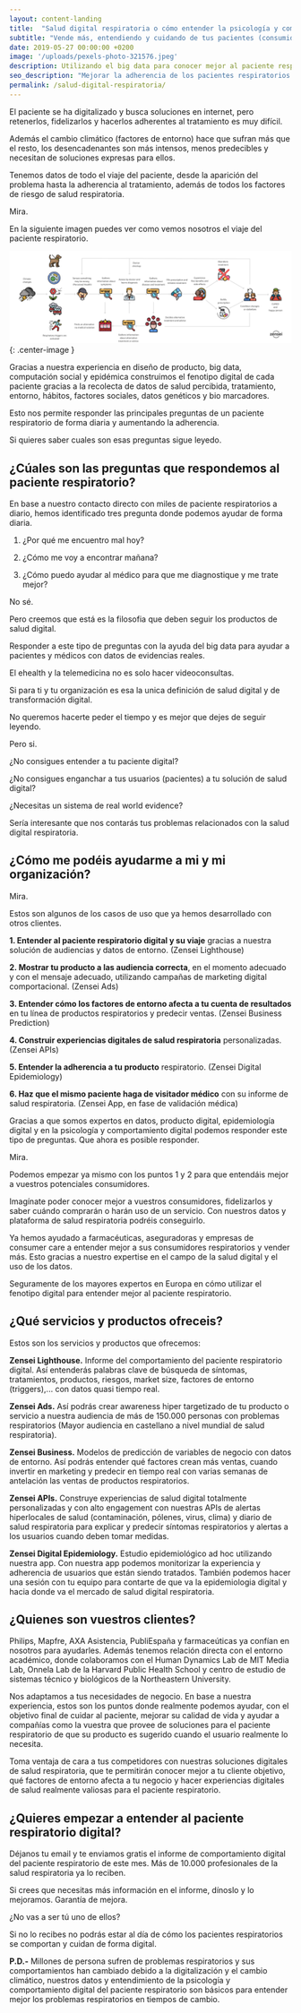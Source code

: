 ```yaml
---
layout: content-landing
title:  "Salud digital respiratoria o cómo entender la psicología y comportamiento digital del paciente respiratorio."
subtitle: "Vende más, entendiendo y cuidando de tus pacientes (consumidores) respiratorios digitales."
date: 2019-05-27 00:00:00 +0200
image: '/uploads/pexels-photo-321576.jpeg'
description: Utilizando el big data para conocer mejor al paciente respiratorio. Tu estrategia de salud digital respiratoria mejorará y tendrás pacientes más adherentes.
seo_description: "Mejorar la adherencia de los pacientes respiratorios garantizan un mejora de la salud respiratoria y de la calidad de vida. Entienda los patrones de comportamiento de sus consumidores respiratorios, compare factores de entorno, hábitos, sociales, salud percibida y medicación para innovar de la manera correcta. Finalmente, personalice su estrategia de salud digital respiratoria utilizando lo que ha aprendido. Zensei tiene todas las herramientas que necesitas para cuidar del paciente respiratorio."
permalink: /salud-digital-respiratoria/
---
```


El paciente se ha digitalizado y busca soluciones en internet, pero retenerlos, fidelizarlos y hacerlos adherentes al tratamiento es muy difícil. 

Además el cambio climático (factores de entorno) hace que sufran más que el resto, los desencadenantes son más intensos, menos predecibles y necesitan de soluciones expresas para ellos.

Tenemos datos de todo el viaje del paciente, desde la aparición del problema hasta la adherencia al tratamiento, además de todos los factores de riesgo de salud respiratoria.

Mira.

En la siguiente imagen puedes ver como vemos nosotros el viaje del paciente respiratorio.

![respiratory patient journey Zensei App](/uploads/respiratory_patient_journey.png){: .center-image }

Gracias a nuestra experiencia en diseño de producto, big data, computación social y epidémica construimos el fenotipo digital de cada paciente gracias a la recolecta de datos de salud percibida, tratamiento, entorno, hábitos, factores sociales, datos genéticos y bio marcadores. 

Esto nos permite responder las principales preguntas de un paciente respiratorio de forma diaria y aumentando la adherencia.

Si quieres saber cuales son esas preguntas sigue leyedo.

## **¿Cúales son las preguntas que respondemos al paciente respiratorio?**

En base a nuestro contacto directo con miles de paciente respiratorios a diario, hemos identificado tres pregunta donde podemos ayudar de forma diaria.

1. ¿Por qué me encuentro mal hoy?

2. ¿Cómo me voy a encontrar mañana?

3. ¿Cómo puedo ayudar al médico para que me diagnostique y me trate mejor?

No sé. 

Pero creemos que está es la filosofia que deben seguir los productos de salud digital.

Responder a este tipo de preguntas con la ayuda del big data para ayudar a pacientes y médicos con datos de evidencias reales.

El ehealth y la telemedicina no es solo hacer videoconsultas. 

Si para ti y tu organización es esa la unica definición de salud digital y de transformación digital.

No queremos hacerte peder el tiempo y es mejor que dejes de seguir leyendo.

Pero si.

¿No consigues entender a tu paciente digital?

¿No consigues enganchar a tus usuarios (pacientes) a tu solución de salud digital?

¿Necesitas un sistema de real world evidence? 

Sería interesante que nos contarás tus problemas relacionados con la salud digital respiratoria.

## **¿Cómo me podéis ayudarme a mi y mi organización?**

Mira.

Estos son algunos de los casos de uso que ya hemos desarrollado con otros clientes.

**1. Entender al paciente respiratorio digital y su viaje** gracias a nuestra solución de audiencias y datos de entorno. (Zensei Lighthouse)

**2. Mostrar tu producto a las audiencia correcta**, en el momento adecuado y con el mensaje adecuado, utilizando campañas de marketing digital comportacional. (Zensei Ads)

**3. Entender cómo los factores de entorno afecta a tu cuenta de resultados** en tu línea de productos respiratorios y predecir ventas. (Zensei Business Prediction)

**4. Construir experiencias digitales de salud respiratoria** personalizadas. (Zensei APIs)

**5. Entender la adherencia a tu producto** respiratorio. (Zensei Digital Epidemiology)

**6. Haz que el mismo paciente haga de visitador médico** con su informe de salud respiratoria. (Zensei App, en fase de validación médica)

Gracias a que somos expertos en datos, producto digital, epidemiología digital y en la psicología y comportamiento digital podemos responder este tipo de preguntas. Que ahora es posible responder.

Mira.

Podemos empezar ya mismo con los puntos 1 y 2 para que entendáis mejor a vuestros potenciales consumidores.

Imagínate poder conocer mejor a vuestros consumidores, fidelizarlos y saber cuándo comprarán o harán uso de un servicio. Con nuestros datos y plataforma de salud respiratoria podréis conseguirlo.

Ya hemos ayudado a farmacéuticas, aseguradoras y empresas de consumer care a entender mejor a sus consumidores respiratorios y vender más. Esto gracias a nuestro expertise en el campo de la salud digital y el uso de los datos. 

Seguramente de los mayores expertos en Europa en cómo utilizar el fenotipo digital para entender mejor al paciente respiratorio.

## **¿Qué servicios y productos ofreceis?**

Estos son los servicios y productos que ofrecemos:

**Zensei Lighthouse.** Informe del comportamiento del paciente respiratorio digital. Así entenderás palabras clave de búsqueda de síntomas, tratamientos, productos, riesgos, market size, factores de entorno (triggers),... con datos quasi tiempo real.

**Zensei Ads.** Así podrás crear awareness hiper targetizado de tu producto o servicio a nuestra audiencia de más de 150.000 personas con problemas respiratorios (Mayor audiencia en castellano a nivel mundial de salud respiratoria).

**Zensei Business.** Modelos de predicción de variables de negocio con datos de entorno. Así podrás entender qué factores crean más ventas, cuando invertir en marketing y predecir en tiempo real con varias semanas de antelación las ventas de productos respiratorios.

**Zensei APIs.** Construye experiencias de salud digital totalmente personalizadas y con alto engagement con nuestras APIs de alertas hiperlocales de salud (contaminación, pólenes, virus, clima) y diario de salud respiratoria para explicar y predecir síntomas respiratorios y alertas a los usuarios cuando deben tomar medidas.

**Zensei Digital Epidemiology.** Estudio epidemiológico ad hoc utilizando nuestra app. Con nuestra app podemos monitorizar la experiencia y adherencia de usuarios que están siendo tratados. También podemos hacer una sesión con tu equipo para contarte de que va la epidemiologia digital y hacia donde va el mercado de salud digital respiratoria.

## **¿Quienes son vuestros clientes?**

Philips, Mapfre, AXA Asistencia, PubliEspaña y farmaceúticas ya confían en nosotros para ayudarles. Además tenemos relación directa con el entorno académico, donde colaboramos con el Human Dynamics Lab de MIT Media Lab, Onnela Lab de la Harvard Public Health School y centro de estudio de sistemas técnico y biológicos de la Northeastern University.

Nos adaptamos a tus necesidades de negocio. En base a nuestra experiencia, estos son los puntos donde realmente podemos ayudar, con el objetivo final de cuidar al paciente, mejorar su calidad de vida y ayudar a compañías como la vuestra que provee de soluciones para el paciente respiratorio de que su producto es sugerido cuando el usuario realmente lo necesita.

Toma ventaja de cara a tus competidores con nuestras soluciones digitales de salud respiratoria, que te permitirán conocer mejor a tu cliente objetivo, qué factores de entorno afecta a tu negocio y hacer experiencias digitales de salud realmente valiosas para el paciente respiratorio.

## **¿Quieres empezar a entender al paciente respiratorio digital?**

Déjanos tu email y te enviamos gratis el informe de comportamiento digital del paciente respiratorio de este mes. Más de 10.000 profesionales de la salud respiratoria ya lo reciben.

Si crees que necesitas más información en el informe, dínoslo y lo mejoramos. Garantía de mejora.

¿No vas a ser tú uno de ellos?

Si no lo recibes no podrás estar al día de cómo los pacientes respiratorios se comportan y cuidan de forma digital.

**P.D.-** Millones de persona sufren de problemas respiratorios y sus comportamientos han cambiado debido a la digitalización y el cambio climático, nuestros datos y entendimiento de la psicología y comportamiento digital del paciente respiratorio son básicos para entender mejor los problemas respiratorios en tiempos de cambio.


